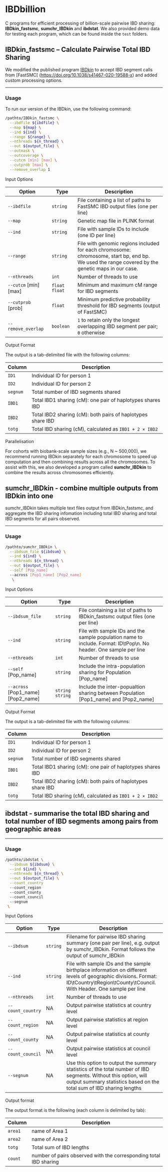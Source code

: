 
# IBDbillion
 
C programs for efficient processing of billion-scale pairwise IBD sharing: **IBDkin_fastsmc**, **sumchr_IBDkin** and **ibdstat**. We also provided demo data for testing each program, which can be found inside the `test` folders. 


## IBDkin_fastsmc – Calculate Pairwise Total IBD Sharing

We modified the published program [IBDkin](https://doi.org/10.1093/bioinformatics/btaa569) to accept IBD segment calls from [FastSMC[ (https://doi.org/10.1038/s41467-020-19588-x) and added custom processing options.

---

### Usage

To run our version of the IBDkin, use the following command:

```bash
/pathto/IBDkin_fastsmc \
  --ibdfile ${ibdfile} \
  --map ${map} \
  --ind ${ind} \
  --range ${range} \
  --nthreads ${n_thread} \
  --out ${output_file} \
  --outmask \
  --outcoverage \
  --cutcm [min] [max] \
  --cutprob [max] \
  --remove_overlap 1
```

Input Options

| Option             | Type          | Description                                                                    |
| ------------------ | ------------- | ------------------------------------------------------------------------------ |
| `--ibdfile`        | `string`      | File containing a list of paths to FastSMC IBD output files (one per line)     |
| `--map`            | `string`      | Genetic map file in PLINK format                                               |
| `--ind`            | `string`      | File with sample IDs to include (one ID per line)                              |
| `--range`          | `string`      | File with genomic regions included for each chromosome: chromosome, start bp, end bp. <br>We used the range covered by the genetic maps in our case.          |
| `--nthreads`       | `int`         | Number of threads to use                                                       |
| `--cutcm` [min] [max]         | `float float` | Minimum and maximum cM range for IBD segments                                  |
| `--cutprob` [prob]       | `float`       | Minimum predictive probability threshold for IBD segments (output of FastSMC)                      |
| `--remove_overlap` | `boolean`     | `1` to retain only the longest overlapping IBD segment per pair; <br> `0` otherwise |


Output Format

The output is a tab-delimited file with the following columns: 

| Column   | Description                                                 |
| -------- | ----------------------------------------------------------- |
| `ID1`    | Individual ID for person 1                                  |
| `ID2`    | Individual ID for person 2                                  |
| `segnum` | Total number of IBD segments shared                         |
| `IBD1`   | Total IBD1 sharing (cM): one pair of haplotypes shares IBD  |
| `IBD2`   | Total IBD2 sharing (cM): both pairs of haplotypes share IBD |
| `totg`   | Total IBD sharing (cM), calculated as `IBD1 + 2 × IBD2`     |

Parallelisation

For cohorts with biobank-scale sample sizes (e.g., N ~ 500,000), we recommend running IBDkin separately for each chromosome to speed up computation and then combining results across all the chromosomes. 
To assist with this, we also developed a program called **sumchr_IBDkin** to combine the results across chromosomes efficiently.

## sumchr_IBDkin  - combine multiple outputs from IBDkin into one 

sumchr_IBDkin takes multiple text files output from IBDkin_fastsmc, and aggregate the IBD sharing infomation including total IBD sharing and total IBD segments for all pairs observed. 

---

### Usage

```bash
/pathto/sumchr_IBDkin \
  --ibdsum_file ${ibdsum} \
  --ind ${ind} \
  --nthreads ${n_thread} \
  --out ${output_file} \
  --self [Pop_name]
  --across [Pop1_name] [Pop2_name]
   \
  ```

Input Options

| Option             | Type          | Description                                                                    |
| ------------------ | ------------- | ------------------------------------------------------------------------------ |
| `--ibdsum_file`        | `string`      | File containing a list of paths to IBDkin_fastsmc output files (one per line)     |
| `--ind`            | `string`      | File with sample IDs and the sample population name to include. Format: ID\tPop\n. No header. One sample per line                              |
| `--nthreads`       | `int`         | Number of threads to use                                                       |
| `--self`   [Pop_name]     | `string`       | Include the intra-population sharing for Population [Pop_name]                       |
| `--across` [Pop1_name] [Pop2_name] | `string` `string`     | Include the inter-popualtion sharing between Population [Pop1_name] and [Pop2_name] |


Output Format

The output is a tab-delimited file with the following columns: 

| Column   | Description                                                 |
| -------- | ----------------------------------------------------------- |
| `ID1`    | Individual ID for person 1                                  |
| `ID2`    | Individual ID for person 2                                  |
| `segnum` | Total number of IBD segments shared                         |
| `IBD1`   | Total IBD1 sharing (cM): one pair of haplotypes shares IBD  |
| `IBD2`   | Total IBD2 sharing (cM): both pairs of haplotypes share IBD |
| `totg`   | Total IBD sharing (cM), calculated as `IBD1 + 2 × IBD2`     |



## ibdstat - summarise the total IBD sharing and total number of IBD segments among pairs from geographic areas

---

### Usage

```bash
/pathto/ibdstat \
  --ibdsum ${ibdsum} \
  --ind ${ind} \
  --nthreads ${n_thread} \
  --out ${output_file} \
  --count_country
  --count_region 
  --count_county 
  --count_council
  --segnum
 \
  ```

Input Options

| Option             | Type          | Description                                                                    |
| ------------------ | ------------- | ------------------------------------------------------------------------------ |
| `--ibdsum`        | `string`      | Filename for pairwise IBD sharing summary (one pair per line), e.g. output by sumchr_IBDkin. Format follows the output of sumchr_IBDkin |
| `--ind`            | `string`      | File with sample IDs and the sample birthplace information on different levels of geographic divisions. Format: ID\tCountry\tRegion\tCounty\tCouncil. With Header. One sample per line                              |
| `--nthreads`       | `int`         | Number of threads to use                                                     |
| `--count_country`  | NA | Output pairwise statistics at country level |
| `--count_region`  | NA | Output pairwise statistics at region level |
| `--count_county`  | NA | Output pairwise statistics at county level |
| `--count_council`  | NA | Output pairwise statistics at council level |
| `--segnum`  | NA | Use this option to output the summary statistics of the total number of IBD segments. Without this option, will output summary statistics based on the total sum of IBD sharing lengths | 

Output format

The output format is the following (each column is delimited by tab): 


| Column   | Description                                                 |
| -------- | ----------------------------------------------------------- |
| `area1`    | name of Area 1                            |
| `area2`    | name of Area 2                              |
| `totg` | Total sum of IBD lengths                         |
| `count`   | number of pairs observed with the corresponding total IBD sharing   |
